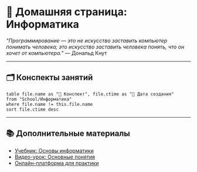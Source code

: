 # 📘 Домашняя страница: Информатика

 *"Программирование — это не искусство заставить компьютер понимать человека; это искусство заставить человека понять, что он хочет от компьютера."*                                                                                                                        — Дональд Кнут

---

## 🗂️ Конспекты занятий

```dataview
table file.name as "📄 Конспект", file.ctime as "📅 Дата создания"
from "School/Информатика"
where file.name != this.file.name
sort file.ctime desc
```


---

## 📚 Дополнительные материалы

- [Учебник: Основы информатики](https://example.com)
- [Видео-урок: Основные понятия](https://example.com)
- [Онлайн-платформа для практики](https://example.com)


